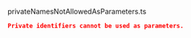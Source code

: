 privateNamesNotAllowedAsParameters.ts
```json
Private identifiers cannot be used as parameters.
```
